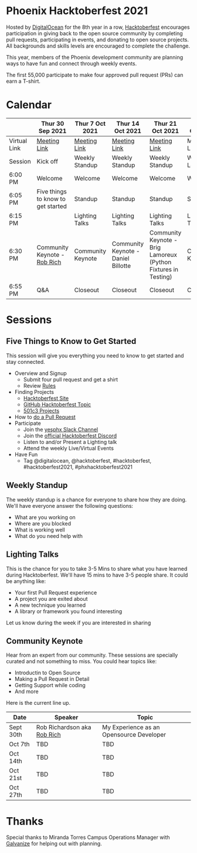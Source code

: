 # Phoenix Hacktoberfest 2021

Hosted by [DigitalOcean](https://www.digitalocean.com/) for the 8th year in a row, [Hacktoberfest](https://hacktoberfest.digitalocean.com/) encourages participation in giving back to the open source community by completing pull requests, participating in events, and donating to open source projects. All backgrounds and skills levels are encouraged to complete the challenge. 

This year, members of the Phoenix development community are planning ways to have fun and connect through weekly events.

The first 55,000 participate to make four approved pull request (PRs) can earn a T-shirt.

# Calendar

|   | Thur 30 Sep 2021 | Thur 7 Oct 2021     | Thur 14 Oct 2021 | Thur 21 Oct 2021 | Thur 28 Oct 2021    |
|--------|--------------|----------------|----------------|----------------|----------------|
| Virtual Link | [Meeting Link](https://www.meetup.com/Phoenix-Azure-User-Group/events/280998779) | [Meeting Link](https://www.meetup.com/Phoenix-Azure-User-Group/events/281085755) | [Meeting Link](https://www.meetup.com/Phoenix-Azure-User-Group/events/281387339/) | [Meeting Link](https://www.meetup.com/Phoenix-Azure-User-Group/events/281570576/) | Meeting Link TBD |
|  Session      | Kick off     | Weekly Standup | Weekly Standup | Weekly Standup | Weekly Location |
| 6:00 PM | Welcome      | Welcome        | Welcome        | Welcome        | Welcome        |
| 6:05 PM | Five things to know to get started | Standup | Standup | Standup | Standup |
| 6:15 PM |              | Lighting Talks | Lighting Talks | Lighting Talks | Lighting Talks | 
| 6:30 PM |  Community Keynote - [Rob Rich](https://robrich.org/) | Community Keynote | Community Keynote - Daniel Billotte | Community Keynote - Brig Lamoreux (Python Fixtures in Testing)  | Community Keynote |
| 6:55 PM | Q&A | Closeout | Closeout | Closeout | Closeout |


# Sessions

## Five Things to Know to Get Started

This session will give you everything you need to know to get started and stay connected.

- Overview and Signup
    - Submit four pull request and get a shirt
    - Review [Rules](https://hacktoberfest.digitalocean.com/resources/participation)
- Finding Projects
    - [Hacktoberfest Site](https://hacktoberfest.digitalocean.com/resources/beginners)
    - [GitHub Hacktoberfest Topic](https://github.com/topics/hacktoberfest)
    - [501c3 Projects](https://github.com/briglx/phx_hacktoberfest_2021/blob/main/501c3_projects.md)
- How to [do a Pull Request](http://do.co/hf_firstpr)
- Participate
    - Join the [yesphx Slack Channel](https://yesphx.slack.com/)
    - Join the [official Hacktoberfest Discord](https://discord.gg/hacktoberfest)
    - Listen to and/or Present a Lighting talk
    - Attend the weekly Live/Virtual Events
- Have Fun
    - Tag @digitalocean, @hacktoberfest, #hacktoberfest, #hacktoberfest2021,  #phxhacktoberfest2021

## Weekly Standup

The weekly standup is a chance for everyone to share how they are doing. We'll have everyone answer the following questions:

- What are you working on
- Where are you blocked
- What is working well
- What do you need help with

## Lighting Talks

This is the chance for you to take 3-5 Mins to share what you have learned during Hacktoberfest. 
We'll have 15 mins to have 3-5 people share. It could be anything like:

- Your first Pull Request experience
- A project you are exited about
- A new technique you learned 
- A library or framework you found interesting

Let us know during the week if you are interested in sharing

## Community Keynote

Hear from an expert from our community. These sessions are specially curated and not something to miss. You could hear topics like:

- Introductin to Open Source
- Making a Pull Request in Detail
- Getting Support while coding 
- And more

Here is the current line up.

| Date | Speaker | Topic |
|------|---------|-------|
| Sept 30th | Rob Richardson aka [Rob Rich](https://robrich.org/) | My Experience as an Opensource Developer |
| Oct 7th | TBD | TBD |
| Oct 14th | TBD | TBD |
| Oct 21st | TBD | TBD |
| Oct 27th | TBD | TBD |

# Thanks

Special thanks to Miranda Torres Campus Operations Manager with [Galvanize](https://www.galvanize.com/campuses/coworking-space-phoenix) for helping out with planning.
